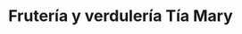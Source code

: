---
title: "Frutería y verdulería Tía Mary"
url: /nazareno-etla/fruteria-y-verduleria-tia-mary/
shop: Gemüse & Obst
---